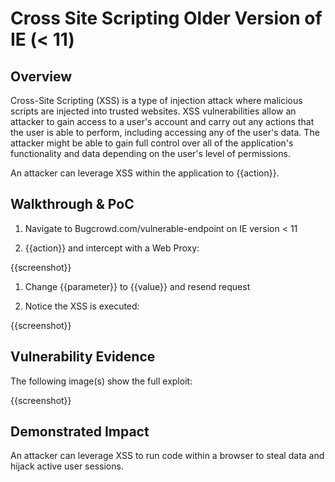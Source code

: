 # Cross Site Scripting Older Version of IE (< 11)

## Overview

Cross-Site Scripting (XSS) is a type of injection attack where malicious scripts are injected into trusted websites. XSS vulnerabilities allow an attacker to gain access to a user's account and carry out any actions that the user is able to perform, including accessing any of the user's data. The attacker might be able to gain full control over all of the application's functionality and data depending on the user's level of permissions.

An attacker can leverage XSS within the application to {{action}}.

## Walkthrough & PoC

1. Navigate to Bugcrowd.com/vulnerable-endpoint on IE version < 11

1. {{action}} and intercept with a Web Proxy:

{{screenshot}}

1. Change {{parameter}} to {{value}} and resend request

1. Notice the XSS is executed:

{{screenshot}}

## Vulnerability Evidence

The following image(s) show the full exploit:

{{screenshot}}

## Demonstrated Impact

An attacker can leverage XSS to run code within a browser to steal data and hijack active user sessions.
